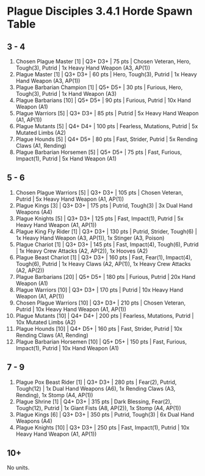 # Plague Disciples 3.4.1 Horde Spawn Table

## 3 - 4

1. Chosen Plague Master [1] | Q3+ D3+ | 75 pts | Chosen Veteran, Hero, Tough(3), Putrid | 1x Heavy Hand Weapon (A3, AP(1))
1. Plague Master [1] | Q3+ D3+ | 60 pts | Hero, Tough(3), Putrid | 1x Heavy Hand Weapon (A3, AP(1))
1. Plague Barbarian Champion [1] | Q5+ D5+ | 30 pts | Furious, Hero, Tough(3), Putrid | 1x Hand Weapon (A3)
1. Plague Barbarians [10] | Q5+ D5+ | 90 pts | Furious, Putrid | 10x Hand Weapon (A1)
1. Plague Warriors [5] | Q3+ D3+ | 85 pts | Putrid | 5x Heavy Hand Weapon (A1, AP(1))
1. Plague Mutants [5] | Q4+ D4+ | 100 pts | Fearless, Mutations, Putrid | 5x Mutated Limbs (A2)
1. Plague Hounds [5] | Q4+ D5+ | 80 pts | Fast, Strider, Putrid | 5x Rending Claws (A1, Rending)
1. Plague Barbarian Horsemen [5] | Q5+ D5+ | 75 pts | Fast, Furious, Impact(1), Putrid | 5x Hand Weapon (A1)

## 5 - 6

1. Chosen Plague Warriors [5] | Q3+ D3+ | 105 pts | Chosen Veteran, Putrid | 5x Heavy Hand Weapon (A1, AP(1))
1. Plague Kings [3] | Q3+ D3+ | 175 pts | Putrid, Tough(3) | 3x Dual Hand Weapons (A4)
1. Plague Knights [5] | Q3+ D3+ | 125 pts | Fast, Impact(1), Putrid | 5x Heavy Hand Weapon (A1, AP(1))
1. Plague King Fly Rider [1] | Q3+ D3+ | 130 pts | Putrid, Strider, Tough(6) | 1x Heavy Hand Weapon (A3, AP(1)), 1x Stinger (A3, Poison)
1. Plague Chariot [1] | Q3+ D3+ | 145 pts | Fast, Impact(4), Tough(6), Putrid | 1x Heavy Crew Attacks (A2, AP(2)), 1x Hooves (A2)
1. Plague Beast Chariot [1] | Q3+ D3+ | 160 pts | Fast, Fear(1), Impact(4), Tough(6), Putrid | 1x Heavy Claws (A2, AP(1)), 1x Heavy Crew Attacks (A2, AP(2))
1. Plague Barbarians [20] | Q5+ D5+ | 180 pts | Furious, Putrid | 20x Hand Weapon (A1)
1. Plague Warriors [10] | Q3+ D3+ | 170 pts | Putrid | 10x Heavy Hand Weapon (A1, AP(1))
1. Chosen Plague Warriors [10] | Q3+ D3+ | 210 pts | Chosen Veteran, Putrid | 10x Heavy Hand Weapon (A1, AP(1))
1. Plague Mutants [10] | Q4+ D4+ | 200 pts | Fearless, Mutations, Putrid | 10x Mutated Limbs (A2)
1. Plague Hounds [10] | Q4+ D5+ | 160 pts | Fast, Strider, Putrid | 10x Rending Claws (A1, Rending)
1. Plague Barbarian Horsemen [10] | Q5+ D5+ | 150 pts | Fast, Furious, Impact(1), Putrid | 10x Hand Weapon (A1)

## 7 - 9

1. Plague Pox Beast Rider [1] | Q3+ D3+ | 280 pts | Fear(2), Putrid, Tough(12) | 1x Dual Hand Weapons (A6), 1x Rending Claws (A3, Rending), 1x Stomp (A4, AP(1))
1. Plague Shrine [1] | Q4+ D3+ | 315 pts | Dark Blessing, Fear(2), Tough(12), Putrid | 1x Giant Fists (A8, AP(2)), 1x Stomp (A4, AP(1))
1. Plague Kings [6] | Q3+ D3+ | 350 pts | Putrid, Tough(3) | 6x Dual Hand Weapons (A4)
1. Plague Knights [10] | Q3+ D3+ | 250 pts | Fast, Impact(1), Putrid | 10x Heavy Hand Weapon (A1, AP(1))

## 10+

No units.